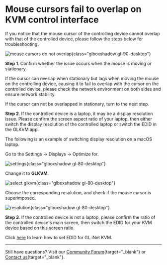 # Mouse cursors fail to overlap on KVM control interface

If you notice that the mouse cursor of the controlling device cannot overlap with that of the controlled device, please follow the steps below for troubleshooting.

![mouse cursors do not overlap](https://static.gl-inet.com/docs/kvm/faq/mouse_cursor_overlay_issue/mouse_cursor_cannot_be_superimposed.png){class="glboxshadow gl-90-desktop"}

**Step 1**. Confirm whether the issue occurs when the mouse is moving or stationary. 

If the cursor can overlap when stationary but lags when moving the mouse on the controlling device, causing it to fail to overlap with the cursor on the controlled device, please check the network environment on both sides and ensure network stability.

If the cursor can not be overlapped in stationary, turn to the next step.

**Step 2**. If the controlled device is a laptop, it may be a display resolution issue. Please confirm the screen aspect ratio of your laptop, then either switch the display resolution of the controlled laptop or switch the EDID in the GLKVM app.

The following is an example of switching display resolution on a macOS laptop.

Go to the Settings -> Displays -> Optimize for.

![settings](https://static.gl-inet.com/docs/kvm/faq/mouse_cursor_overlay_issue/mac_settings.png){class="glboxshadow gl-80-desktop"}

Change it to **GLKVM**.

![select glkvm](https://static.gl-inet.com/docs/kvm/faq/mouse_cursor_overlay_issue/select_glkvm.png){class="glboxshadow gl-80-desktop"}

Choose the corresponding resolution, and check if the mouse cursor is superimposed.

![resolution](https://static.gl-inet.com/docs/kvm/faq/mouse_cursor_overlay_issue/resolution.png){class="glboxshadow gl-80-desktop"}

**Step 3**. If the controlled device is not a laptop, please confirm the ratio of the controlled device's main screen, then switch the EDID for your KVM device based on this screen ratio.

Click [here](how_to_set_edid_for_glkvm.md) to learn how to set EDID for GL.iNet KVM.

---

Still have questions? Visit our [Community Forum](https://forum.gl-inet.com){target="_blank"} or [Contact us](https://www.gl-inet.com/contacts/){target="_blank"}.